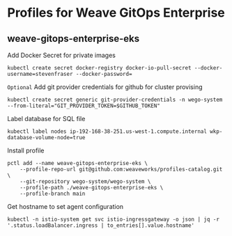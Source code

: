 # Profiles for Weave GitOps Enterprise

## weave-gitops-enterprise-eks

Add Docker Secret for private images
```
kubectl create secret docker-registry docker-io-pull-secret --docker-username=stevenfraser --docker-password=
```

`Optional` Add git provider credentials for github for cluster provising
```
kubectl create secret generic git-provider-credentials -n wego-system  --from-literal="GIT_PROVIDER_TOKEN=$GITHUB_TOKEN"
```

Label database for SQL file
```
kubectl label nodes ip-192-168-38-251.us-west-1.compute.internal wkp-database-volume-node=true
```

Install profile
```
pctl add --name weave-gitops-enterprise-eks \
	--profile-repo-url git@github.com:weaveworks/profiles-catalog.git \
	--git-repository wego-system/wego-system \
	--profile-path ./weave-gitops-enterprise-eks \
	--profile-branch main
```

Get hostname to set agent configuration
```
kubectl -n istio-system get svc istio-ingressgateway -o json | jq -r '.status.loadBalancer.ingress | to_entries[].value.hostname'

```